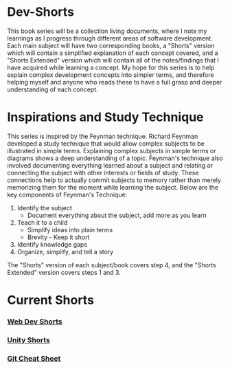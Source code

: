 # Dev-Shorts
This book series will be a collection living documents, where I note my learnings as I progress through different areas of software development. Each main subject will have two corresponding books, a "Shorts" version which will contain a simplified explanation of each concept covered, and a "Shorts Extended" version which will contain all of the notes/findings that I have acquired while learning a concept. My hope for this series is to help explain complex development concepts into simpler terms, and therefore helping myself and anyone who reads these to have a full grasp and deeper understanding of each concept.

# Inspirations and Study Technique

This series is inspired by the Feynman technique. Richard Feynman developed a study technique that would allow complex subjects to be illustrated in simple terms. Explaining complex subjects in simple terms or diagrams shows a deep understanding of a topic. Feynman's technique also involved documenting everything learned about a subject and relating or connecting the subject with other interests or fields of study. These connections help to actually commit subjects to memory rather than merely memorizing them for the moment while learning the subject. Below are the key components of Feynman's Technique:

   1. Identify the subject
      - Document everything about the subject, add more as you learn
   2. Teach it to a child
      - Simplify ideas into plain terms
      - Brevity - Keep it short
   3. Identify knowledge gaps
   4. Organize, simplify, and tell a story

The "Shorts" version of each subject/book covers step 4, and the "Shorts Extended" version covers steps 1 and 3.

# Current Shorts
### [Web Dev Shorts](https://github.com/Lettuce05/Dev-Shorts/tree/master/Web-Dev-Shorts)

### [Unity Shorts](https://github.com/Lettuce05/Dev-Shorts/tree/master/Unity-Shorts)

### [Git Cheat Sheet](https://github.com/Lettuce05/Dev-Shorts/blob/master/git-cheat-sheet.md)
